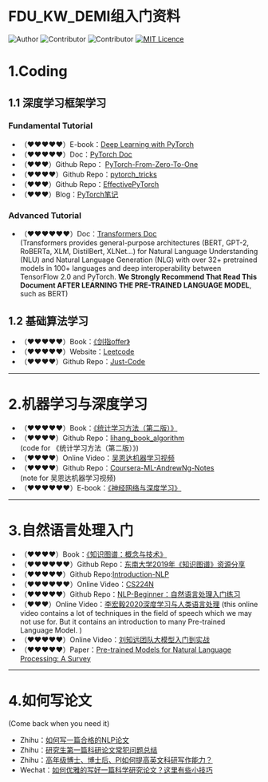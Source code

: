 
# FDU_KW_DEMI组入门资料
![Author](https://img.shields.io/badge/Author-Jiaan%20Wang-blue) 
![Contributor](https://img.shields.io/badge/Contributor-Meng%20Zou-blue)
![Contributor](https://img.shields.io/badge/Contributor-Haiquan%20Zhao-blue)
[![MIT Licence](https://badges.frapsoft.com/os/mit/mit.svg?v=103)](https://opensource.org/licenses/mit-license.php)   

# 1.Coding
## 1.1 深度学习框架学习
### Fundamental Tutorial
- （♥♥♥♥♥）E-book：<u>[Deep Learning with PyTorch](https://pytorch.org/assets/deep-learning/Deep-Learning-with-PyTorch.pdf)</u>
- （♥♥♥♥♥）Doc：<u>[PyTorch Doc](https://pytorch.org/docs/stable/index.html)</u>
- （♥♥♥）Github Repo： <u>[PyTorch-From-Zero-To-One](https://github.com/amusi/PyTorch-From-Zero-To-One)</u>
- （♥♥♥♥）Github Repo：<u>[pytorch_tricks](https://github.com/zxdefying/pytorch_tricks)</u>
- （♥♥♥）Github Repo：<u>[EffectivePyTorch](https://github.com/vahidk/EffectivePyTorch)</u>
- （♥♥♥）Blog：<u>[PyTorch笔记](http://wangjiaan.cn/tags/PyTorch/)</u>
### Advanced Tutorial
- （♥♥♥♥♥♥）Doc：<u>[Transformers Doc](https://huggingface.co/transformers/model_doc/bert.html)</u>  
(Transformers provides general-purpose architectures (BERT, GPT-2, RoBERTa, XLM, DistilBert, XLNet…) for Natural Language Understanding (NLU) and Natural Language Generation (NLG) with over 32+ pretrained models in 100+ languages and deep interoperability between TensorFlow 2.0 and PyTorch. **We Strongly Recommend That Read This Document AFTER LEARNING THE PRE-TRAINED LANGUAGE MODEL**, such as BERT)

## 1.2 基础算法学习
- （♥♥♥♥♥）Book：<u>[《剑指offer》](https://book.douban.com/subject/27008702/)</u>
- （♥♥♥♥♥）Website：<u>[Leetcode](https://leetcode-cn.com/)</u>
- （♥♥♥♥）Github Repo：<u>[Just-Code](https://github.com/YaxeZhang/Just-Code#leetcode-%E9%A2%98%E8%A7%A3)</u>

***

# 2.机器学习与深度学习
- （♥♥♥♥♥）Book：<u>[《统计学习方法（第二版）》](https://book.douban.com/subject/33437381/)</u>
- （♥♥♥♥）Github Repo：<u>[lihang_book_algorithm](https://github.com/WenDesi/lihang_book_algorithm)</u>  
(code for 《统计学习方法（第二版）》)
- （♥♥♥♥）Online Video：<u>[吴恩达机器学习视频](https://www.bilibili.com/video/BV164411b7dx?from=search&seid=6342152292218004890)</u>
- （♥♥♥♥）Github Repo：<u>[Coursera-ML-AndrewNg-Notes](https://github.com/fengdu78/Coursera-ML-AndrewNg-Notes)</u>  
(note for 吴恩达机器学习视频)
- （♥♥♥♥♥♥）E-book：<u>[《神经网络与深度学习》](https://nndl.github.io/)</u>

*** 
# 3.自然语言处理入门
- （♥♥♥♥）Book：<u>[《知识图谱：概念与技术》](https://book.douban.com/subject/34930415/)</u>
- （♥♥♥♥♥♥）Github Repo：<u>[东南大学2019年《知识图谱》资源分享](https://github.com/npubird/KnowledgeGraphCourse)</u>
- （♥♥♥♥♥）Github Repo:<u>[Introduction-NLP](https://github.com/NLP-LOVE/Introduction-NLP)</u>
- （♥♥♥♥♥♥）Online Video：<u>[CS224N](https://www.bilibili.com/video/BV1Wb411W7Nr)</u>
- （♥♥♥♥♥）Github Repo：<u>[NLP-Beginner：自然语言处理入门练习](https://github.com/FudanNLP/nlp-beginner)</u>
- （♥♥♥）Online Video：<u>[李宏毅2020深度学习与人类语言处理](https://www.bilibili.com/video/BV1RE411g7rQ)</u> 
(this online video contains a lot of techniques in the field of speech which we may not use for. But it contains an introduction to many Pre-trained Language Model. )
-  （♥♥♥♥♥）Online Video：<u>[刘知远团队大模型入门到实战](https://www.bilibili.com/video/BV1pf421z757/?spm_id_from=333.337.search-card.all.click&vd_source=514f3062df2a07c48164b7b54d70616e)</u>
- （♥♥♥♥♥）Paper：<u>[Pre-trained Models for Natural Language Processing: A Survey](https://arxiv.org/abs/2003.08271)</u>
*** 
# 4.如何写论文
(Come back when you need it)
- Zhihu：<u>[如何写一篇合格的NLP论文](https://zhuanlan.zhihu.com/p/58752815)</u>
- Zhihu：<u>[研究生第一篇科研论文常犯问题总结](https://zhuanlan.zhihu.com/p/194987138)</u>
- Zhihu：<u>[高年级博士、博士后、PI如何提高英文科研写作能力？](https://zhuanlan.zhihu.com/p/189402998)</u>
- Wechat：<u>[如何优雅的写好一篇科学研究论文？这里有些小技巧](https://mp.weixin.qq.com/s?__biz=MzI4MDYzNzg4Mw==&mid=2247508397&idx=5&sn=49d24045a5e3e611ecd0535d66552503&chksm=ebb79979dcc0106fa8628bc0557a75db8da5a6c8ed759790ccd7c9c3287b32897d3afaeafdab&mpshare=1&scene=23&srcid=08266PLv2hPBbOW5pz5hE8Pp&sharer_sharetime=1598416973259&sharer_shareid=6c36f30e99679af7a7cfe0098d5e5b1d#rd)</u>
